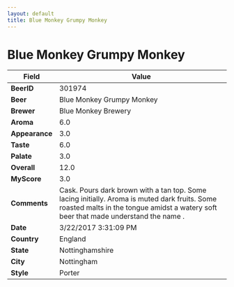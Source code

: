 ```yaml
---
layout: default
title: Blue Monkey Grumpy Monkey
---
```


# Blue Monkey Grumpy Monkey

| Field         | Value     |
|---------------|-----------|
| **BeerID** | 301974 |
| **Beer** | Blue Monkey Grumpy Monkey |
| **Brewer** | Blue Monkey Brewery |
| **Aroma** | 6.0 |
| **Appearance** | 3.0 |
| **Taste** | 6.0 |
| **Palate** | 3.0 |
| **Overall** | 12.0 |
| **MyScore** | 3.0 |
| **Comments** | Cask. Pours dark brown with a tan top. Some lacing initially. Aroma is muted dark fruits. Some roasted malts in the tongue amidst a watery soft beer that made understand the name . |
| **Date** | 3/22/2017 3:31:09 PM |
| **Country** | England |
| **State** | Nottinghamshire |
| **City** | Nottingham |
| **Style** | Porter |
